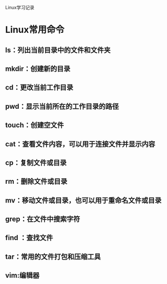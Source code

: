 Linux学习记录
# Linux常用命令  

## ls：列出当前目录中的文件和文件夹

## mkdir：创建新的目录

## cd：更改当前工作目录

## pwd：显示当前所在的工作目录的路径

## touch：创建空文件

## cat：查看文件内容，可以用于连接文件并显示内容

## cp：复制文件或目录

## rm：删除文件或目录

## mv：移动文件或目录，也可以用于重命名文件或目录

## grep：在文件中搜索字符

## find ：查找文件

## tar：常用的文件打包和压缩工具

## vim:编辑器


